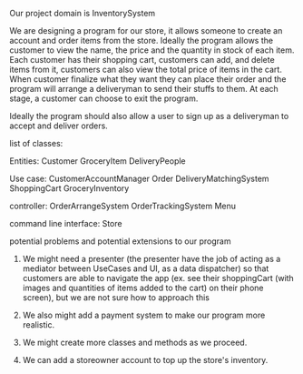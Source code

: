 Our project domain is InventorySystem

We are designing a program for our store, it allows someone to create an account and order items from the store. Ideally the program allows the customer to view the name,
the price and the quantity in stock of each item. Each customer has their shopping cart, customers can add, and delete items from it, customers can also view the total price
of items in the cart. When customer finalize what they want they can place their order and the program will arrange a deliveryman to send their stuffs to them. At each stage, 
a customer can choose to exit the program.

Ideally the program should also allow a user to sign up as a deliveryman to accept and deliver orders.

list of classes:

Entities: Customer GroceryItem DeliveryPeople

Use case: CustomerAccountManager Order DeliveryMatchingSystem ShoppingCart GroceryInventory

controller: OrderArrangeSystem OrderTrackingSystem Menu

command line interface: Store

potential problems and potential extensions to our program

1. We might need a presenter (the presenter have the job of acting as a mediator between UseCases and UI, as a data dispatcher) so that customers are able to navigate the app (ex. see their shoppingCart (with images and quantities of items added to the cart) on their phone screen), but we are not sure how to approach this

2. We also might add a payment system to make our program more realistic.

3. We might create more classes and methods as we proceed.

4. We can add a storeowner account to top up the store's inventory.
